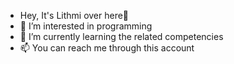 - Hey, It's Lithmi over here👋 
- 👀 I’m interested in programming
- 🌱 I’m currently learning the related competencies
- 📫 You can reach me through this account

<!---
LITH002/LITH002 is a ✨ special ✨ repository because its `README.md` (this file) appears on your GitHub profile.
You can click the Preview link to take a look at your changes.
--->
